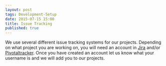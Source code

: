 ```yaml
---
layout: post
tags: Development-Setup
date: 2015-07-15 15:00
title: Issue Tracking
published: true
---
```


We use several different issue tracking systems for our projects. Depending on what project you are working on, you will need an account in [Jira](https://nexuslab.atlassian.net/) and/or [Pivotaltracker](http://www.pivotaltracker.com/). Once you have created an account let us know what your username is and we will add you to our projects.
